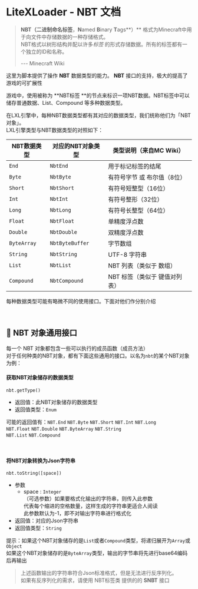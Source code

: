 # LiteXLoader - NBT 文档

> **NBT（二进制命名标签**，**N**amed **B**inary **T**ags**）** 格式为Minecraft中用于向文件中存储数据的一种存储格式。   
> NBT格式以树形结构并配以许多*标签* 的形式存储数据。所有的标签都有一个独立的ID和名称。
>
> --- Minecraft Wiki

这里为脚本提供了操作 **NBT** 数据类型的能力。 **NBT** 接口的支持，极大的提高了游戏的可扩展性

游戏中，使用被称为 **NBT标签 **的节点来标识一项NBT数据。NBT标签中可以储存普通数据、List、Compound 等多种数据类型。   

在LXL引擎中，每种NBT数据类型都有其对应的数据类型，我们统称他们为「NBT对象」。  
LXL引擎类型与NBT数据类型的对照如下：

| NBT数据类型 | 对应的NBT对象类型 | 类型说明（来自MC Wiki）       |
| ----------- | ----------------- | ----------------------------- |
| `End`       | `NbtEnd`          | 用于标记标签的结尾            |
| `Byte`      | `NbtByte`         | 有符号字节 或 布尔值（8位）   |
| `Short`     | `NbtShort`        | 有符号短整型（16位）          |
| `Int`       | `NbtInt`          | 有符号整形（32位）            |
| `Long`      | `NbtLong`         | 有符号长整型（64位）          |
| `Float`     | `NbtFloat`        | 单精度浮点数                  |
| `Double`    | `NbtDouble`       | 双精度浮点数                  |
| `ByteArray` | `NbtByteBuffer`   | 字节数组                      |
| `String`    | `NbtString`       | UTF-8 字符串                  |
| `List`      | `NbtList`         | NBT 列表（类似于 数组）       |
| `Compound`  | `NbtCompound`     | NBT 标签（类似于 键值对列表） |

每种数据类型可能有略微不同的使用接口。下面对他们作分别介绍

<br>

## 🎈  NBT 对象通用接口

每一个 NBT 对象都包含一些可以执行的成员函数（成员方法）  
对于任何种类的NBT对象，都有下面这些通用的接口。以名为`nbt`的某个NBT对象为例：

#### 获取NBT对象储存的数据类型

`nbt.getType()`

- 返回值：此NBT对象储存的数据类型
- 返回值类型：`Enum`

可能的返回值有：`NBT.End` `NBT.Byte` `NBT.Short` `NBT.Int` `NBT.Long`   
`NBT.Float` `NBT.Double` `NBT.ByteArray` `NBT.String`  
`NBT.List` `NBT.Compound`

<br>

#### 将NBT对象转换为Json字符串

`nbt.toString([space])`

- 参数
  - space : `Integer`  
    （可选参数）如果要格式化输出的字符串，则传入此参数  
    代表每个缩进的空格数量，这样生成的字符串更适合人阅读  
    此参数默认为-1，即不对输出字符串进行格式化
- 返回值：对应的Json字符串
- 返回值类型：`String`

提示：如果这个NBT对象储存的是`List`或者`Compound`类型，将递归展开为`Array`或`Object`  
如果这个NBT对象储存的是`ByteArray`类型，输出的字节串将先进行base64编码后再输出

> 上述函数输出的字符串符合Json标准格式，但是无法进行反序列化。  
> 如果有反序列化的需求，请使用 NBT标签类 提供的的 **SNBT** 接口

<br>